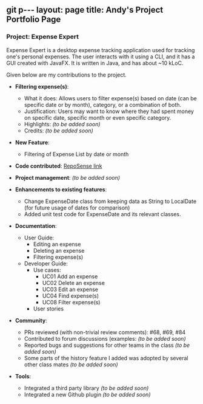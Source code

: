 git p---
layout: page
title: Andy's Project Portfolio Page
---

### Project: Expense Expert

Expense Expert is a desktop expense tracking application used for tracking one's personal expenses. The user interacts with it using a CLI, and it has a GUI created with JavaFX. It is written in Java, and has about ~10 kLoC.

Given below are my contributions to the project.

- **Filtering expense(s)**:

  - What it does: Allows users to filter expense(s) based on date (can be specific date or by month), category, or a combination of both.
  - Justification: Users may want to know where they had spent money on specific date, specific month or even specific category.
  - Highlights: _(to be added soon)_
  - Credits: _(to be added soon)_

- **New Feature**:
  - Filtering of Expense List by date or month

- **Code contributed**: [RepoSense link](https://nus-cs2103-ay2122s2.github.io/tp-dashboard/?search=lamwj98&breakdown=true)

- **Project management**: _(to be added soon)_

- **Enhancements to existing features**:
  - Change ExpenseDate class from keeping data as String to LocalDate (for future usage of dates for comparison)
  - Added unit test code for ExpenseDate and its relevant classes.

- **Documentation**:

  - User Guide:
    - Editing an expense
    - Deleting an expense
    - Filtering expense(s)
  - Developer Guide:
    - Use cases:
      - UC01 Add an expense
      - UC02 Delete an expense
      - UC03 Edit an expense 
      - UC04 Find expense(s)
      - UC08 Filter expense(s)
    - User stories

- **Community**:

  - PRs reviewed (with non-trivial review comments): #68, #69, #84
  - Contributed to forum discussions (examples: _(to be added soon)_
  - Reported bugs and suggestions for other teams in the class _(to be added soon)_
  - Some parts of the history feature I added was adopted by several other class mates _(to be added soon)_

- **Tools**:

  - Integrated a third party library _(to be added soon)_
  - Integrated a new Github plugin _(to be added soon)_
